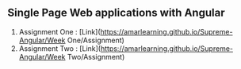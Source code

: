 ## Single Page Web applications with Angular

1. Assignment One : [Link](https://amarlearning.github.io/Supreme-Angular/Week One/Assignment)
2. Assignment Two : [Link](https://amarlearning.github.io/Supreme-Angular/Week Two/Assignment)
